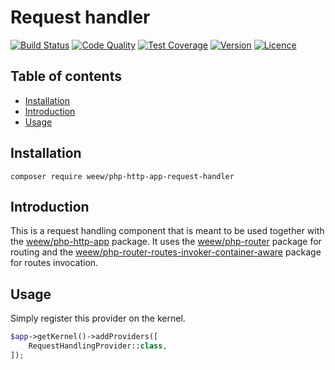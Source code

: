 # Request handler

[![Build Status](https://img.shields.io/travis/weew/php-http-app-request-handler.svg)](https://travis-ci.org/weew/php-http-app-request-handler)
[![Code Quality](https://img.shields.io/scrutinizer/g/weew/php-http-app-request-handler.svg)](https://scrutinizer-ci.com/g/weew/php-http-app-request-handler)
[![Test Coverage](https://img.shields.io/coveralls/weew/php-http-app-request-handler.svg)](https://coveralls.io/github/weew/php-http-app-request-handler)
[![Version](https://img.shields.io/packagist/v/weew/php-http-app-request-handler.svg)](https://packagist.org/packages/weew/php-http-app-request-handler)
[![Licence](https://img.shields.io/packagist/l/weew/php-http-app-request-handler.svg)](https://packagist.org/packages/weew/php-http-app-request-handler)

## Table of contents

- [Installation](#installation)
- [Introduction](#introduction)
- [Usage](#usage)

## Installation

`composer require weew/php-http-app-request-handler`

## Introduction

This is a request handling component that is meant to be used together with the [weew/php-http-app](https://github.com/weew/php-http-app) package. It uses the [weew/php-router](https://github.com/weew/php-router) package for routing and the [weew/php-router-routes-invoker-container-aware](https://github.com/weew/php-router-routes-invoker-container-aware) package for routes invocation.

## Usage

Simply register this provider on the kernel.

```php
$app->getKernel()->addProviders([
    RequestHandlingProvider::class,
]);
```
